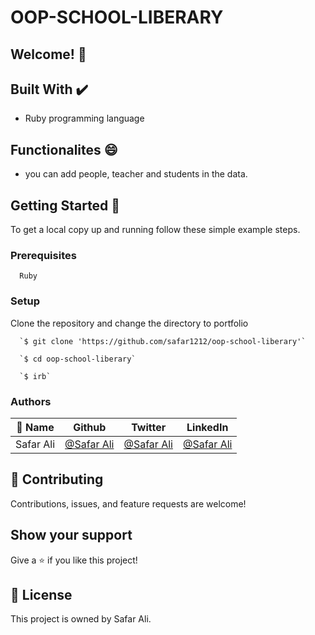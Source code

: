 # OOP-SCHOOL-LIBERARY

## Welcome! 👋
                              
## Built With ✔️

- Ruby programming language

## Functionalites 😄

- you can add people, teacher and students in the data.


## Getting Started 🙌

To get a local copy up and running follow these simple example steps.

### Prerequisites
```
  Ruby

```
### Setup
Clone the repository and change the directory to portfolio

``` 
  `$ git clone 'https://github.com/safar1212/oop-school-liberary'`

  `$ cd oop-school-liberary`

  `$ irb`

```


### Authors

| 👤 Name | Github | Twitter | LinkedIn |
|------|--------|---------|----------|
|Safar Ali|[@Safar Ali](https://github.com/safar1212)|[@Safar Ali](https://twitter.com/SafarAli999)|[@Safar Ali](https://www.linkedin.com/in/safar-ali999/)|

## 🤝 Contributing

Contributions, issues, and feature requests are welcome!

## Show your support

Give a ⭐️ if you like this project!

## 📝 License

This project is owned by Safar Ali.

